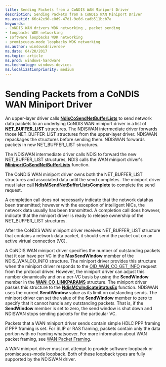 ```yaml
---
title: Sending Packets from a CoNDIS WAN Miniport Driver
description: Sending Packets from a CoNDIS WAN Miniport Driver
ms.assetid: 66c42e90-e0d9-47d1-9e6d-cadb511bcb7a
keywords:
- CoNDIS WAN drivers WDK networking , packet sending
- loopbacks WDK networking
- software loopbacks WDK networking
- promiscuous-mode loopbacks WDK networking
ms.author: windowsdriverdev
ms.date: 04/20/2017
ms.topic: article
ms.prod: windows-hardware
ms.technology: windows-devices
ms.localizationpriority: medium
---
```


# Sending Packets from a CoNDIS WAN Miniport Driver





An upper-layer driver calls [**NdisCoSendNetBufferLists**](https://msdn.microsoft.com/library/windows/hardware/ff561728) to send network data packets to an underlying CoNDIS WAN miniport driver in a list of [**NET\_BUFFER\_LIST**](https://msdn.microsoft.com/library/windows/hardware/ff568388) structures. The NDISWAN intermediate driver forwards those NET\_BUFFER\_LIST structures from the upper-layer driver. NDISWAN repackages the structures before sending them. NDISWAN forwards packets in new NET\_BUFFER\_LIST structures.

The NDISWAN intermediate driver calls NDIS to forward the new NET\_BUFFER\_LIST structures, NDIS calls the WAN miniport driver's [**MiniportCoSendNetBufferLists**](https://msdn.microsoft.com/library/windows/hardware/ff559365) function.

The CoNDIS WAN miniport driver owns both the NET\_BUFFER\_LIST structures and associated data until the send completes. The miniport driver must later call [**NdisMSendNetBufferListsComplete**](https://msdn.microsoft.com/library/windows/hardware/ff563668) to complete the send request.

A completion call does not necessarily indicate that the network datahas been transmitted; however with the exception of intelligent NICs, the network data usually has been transmitted. A completion call does however, indicate that the miniport driver is ready to release ownership of the NET\_BUFFER\_LIST structures.

After the CoNDIS WAN miniport driver receives NET\_BUFFER\_LIST structure that contains a network data packet, it should send the packet out on an active virtual connection (VC).

A CoNDIS WAN miniport driver specifies the number of outstanding packets that it can have per VC in the **MaxSendWindow** member of the NDIS\_WAN\_CO\_INFO structure. The miniport driver provides this structure when the miniport driver responds to the [OID\_WAN\_CO\_GET\_INFO](https://msdn.microsoft.com/library/windows/hardware/ff569818) request from the protocol driver. However, the miniport driver can adjust this number dynamically and on a per-VC basis by using the **SendWindow** member in the [**WAN\_CO\_LINKPARAMS**](https://msdn.microsoft.com/library/windows/hardware/ff565819) structure. The miniport driver passes this structure to the [**NdisMCoIndicateStatusEx**](https://msdn.microsoft.com/library/windows/hardware/ff563562) function. NDISWAN uses the current **SendWindow** value as its limit on outstanding sends. The miniport driver can set the value of the **SendWindow** member to zero to specify that it cannot handle any outstanding packets. That is, if the **SendWindow** member is set to zero, the send window is shut down and NDISWAN stops sending packets for the particular VC.

Packets that a WAN miniport driver sends contain simple HDLC PPP framing if PPP framing is set. For SLIP or RAS framing, packets contain only the data portion with no framing whatsoever. For more information about WAN packet framing, see [WAN Packet Framing](wan-packet-framing.md).

A WAN miniport driver must not attempt to provide software loopback or promiscuous-mode loopback. Both of these loopback types are fully supported by the NDISWAN driver.

 

 





